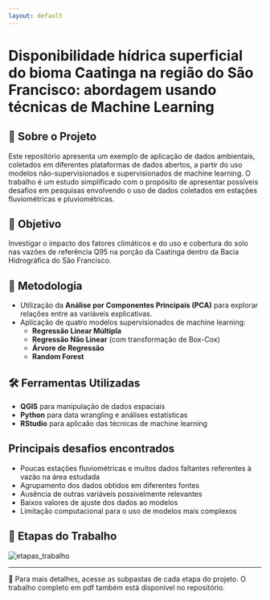 ```yaml
---
layout: default
---
```


# Disponibilidade hídrica superficial do bioma Caatinga na região do São Francisco: abordagem usando técnicas de Machine Learning

## 📌 Sobre o Projeto
Este repositório apresenta um exemplo de aplicação de dados ambientais, coletados em diferentes plataformas de dados abertos, a partir do uso modelos não-supervisionados e supervisionados de machine learning.
O trabalho é um estudo simplificado com o propósito de apresentar possíveis desafios em pesquisas envolvendo o uso de dados coletados em estações fluviométricas e pluviométricas.

## 🎯 Objetivo
Investigar o impacto dos fatores climáticos e do uso e cobertura do solo nas vazões de referência Q95 na porção da Caatinga dentro da Bacia Hidrográfica do São Francisco.

## 🔬 Metodologia
- Utilização da **Análise por Componentes Principais (PCA)** para explorar relações entre as variáveis explicativas.
- Aplicação de quatro modelos supervisionados de machine learning:
  - **Regressão Linear Múltipla**
  - **Regressão Não Linear** (com transformação de Box-Cox)
  - **Árvore de Regressão**
  - **Random Forest**

## 🛠️ Ferramentas Utilizadas
- **QGIS** para manipulação de dados espaciais
- **Python** para data wrangling e análises estatísticas 
- **RStudio** para aplicaão das técnicas de machine learning

## Principais desafios encontrados
- Poucas estações fluviométricas e muitos dados faltantes referentes à vazão na área estudada
- Agrupamento dos dados obtidos em diferentes fontes
- Ausência de outras variáveis possivelmente relevantes 
- Baixos valores de ajuste dos dados ao modelos
- Limitação computacional para o uso de modelos mais complexos   

## 🔄 Etapas do Trabalho
![etapas_trabalho](https://github.com/user-attachments/assets/cdb51093-4e44-4c89-94c3-998af869ce9b)

---

📂 Para mais detalhes, acesse as subpastas de cada etapa do projeto.
O trabalho completo em pdf também está disponível no repositório.
